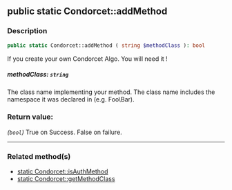 ## public static Condorcet::addMethod

### Description    

```php
public static Condorcet::addMethod ( string $methodClass ): bool
```

If you create your own Condorcet Algo. You will need it !
    

##### **methodClass:** *```string```*   
The class name implementing your method. The class name includes the namespace it was declared in (e.g. Foo\Bar).    


### Return value:   

*(```bool```)* True on Success. False on failure.


---------------------------------------

### Related method(s)      

* [static Condorcet::isAuthMethod](/Docs/MethodsReferences/Condorcet%20Class/public%20static%20Condorcet--isAuthMethod.md)    
* [static Condorcet::getMethodClass](/Docs/MethodsReferences/Condorcet%20Class/public%20static%20Condorcet--getMethodClass.md)    
